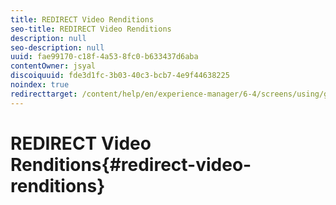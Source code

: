 ```yaml
---
title: REDIRECT Video Renditions
seo-title: REDIRECT Video Renditions
description: null
seo-description: null
uuid: fae99170-c18f-4a53-8fc0-b633437d6aba
contentOwner: jsyal
discoiquuid: fde3d1fc-3b03-40c3-bcb7-4e9f44638225
noindex: true
redirecttarget: /content/help/en/experience-manager/6-4/screens/using/generating-renditions
---
```


# REDIRECT Video Renditions{#redirect-video-renditions}

